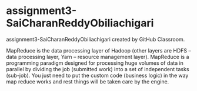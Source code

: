 # assignment3-SaiCharanReddyObiliachigari
assignment3-SaiCharanReddyObiliachigari created by GitHub Classroom.

MapReduce is the data processing layer of Hadoop (other layers are HDFS – data processing layer, Yarn – resource management layer). 
MapReduce is a programming paradigm designed for processing huge volumes of data in parallel by dividing the job (submitted work) into a set of independent tasks (sub-job). 
You just need to put the custom code (business logic) in the way map reduce works and rest things will be taken care by the engine.
